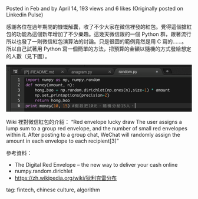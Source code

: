 Posted in Feb and by April 14, 193 views and 6 likes (Originally posted on Linkedin Pulse)

感謝各位在過年期間的慷慨解囊，收了不少大家在微信裡發的紅包。覺得這個搶紅包的功能為這個新年增加了不少樂趣。這幾天微信跟的一個 Python 群，跟著流行所以也發了一則微信紅包演算法的討論。只是很囧的範例竟然是用 C 寫的......。所以自己試著用 Python 寫一個簡單的方法，把預算的金額以隨機的方式發給想定的人數（見下圖）。

![alt tag](subwe.jpg)

Wiki 裡對微信紅包的介紹：
“Red envelope lucky draw
The user assigns a lump sum to a group red envelope, and the number of small red envelopes within it. 
After posting to a group chat, WeChat will randomly assign the amount in each envelope to each recipient[3]”


參考資料：

- The Digital Red Envelope – the new way to deliver your cash online
- numpy.random.dirichlet
- https://zh.wikipedia.org/wiki/狄利克雷分布

tag: fintech, chinese culture, algorithm

